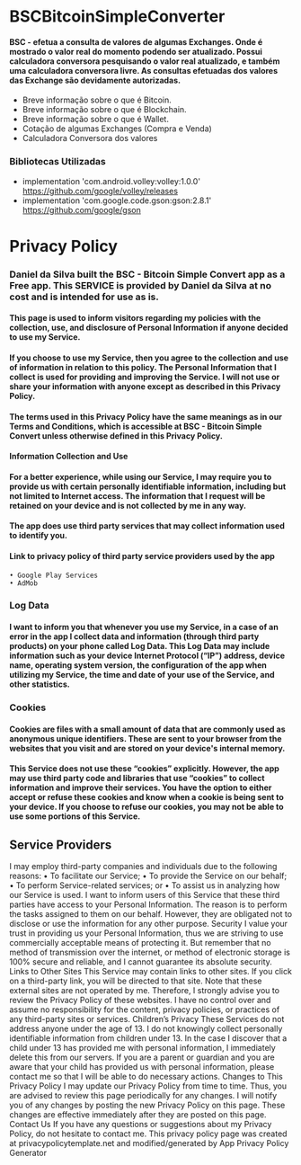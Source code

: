 # BSCBitcoinSimpleConverter

#### BSC - efetua a consulta de valores de algumas Exchanges. Onde é mostrado o valor real do momento podendo ser atualizado. Possui calculadora conversora pesquisando o valor real atualizado, e também uma calculadora conversora livre. As consultas efetuadas dos valores das Exchange são devidamente autorizadas.
- Breve informação sobre o que é Bitcoin.
- Breve informação sobre o que é Blockchain.
- Breve informação sobre o que é Wallet.
- Cotação de algumas Exchanges (Compra e Venda)
- Calculadora Conversora dos valores

### Bibliotecas Utilizadas

- implementation 'com.android.volley:volley:1.0.0' https://github.com/google/volley/releases
- implementation 'com.google.code.gson:gson:2.8.1' https://github.com/google/gson


# Privacy Policy
### Daniel da Silva built the BSC - Bitcoin Simple Convert app as a Free app. This SERVICE is provided by Daniel da Silva at no cost and is intended for use as is. 

#### This page is used to inform visitors regarding my policies with the collection, use, and disclosure of Personal Information if anyone decided to use my Service. 
#### If you choose to use my Service, then you agree to the collection and use of information in relation to this policy. The Personal Information that I collect is used for providing and improving the Service. I will not use or share your information with anyone except as described in this Privacy Policy. 
#### The terms used in this Privacy Policy have the same meanings as in our Terms and Conditions, which is accessible at BSC - Bitcoin Simple Convert unless otherwise defined in this Privacy Policy. 
#### Information Collection and Use
#### For a better experience, while using our Service, I may require you to provide us with certain personally identifiable information, including but not limited to Internet access. The information that I request will be retained on your device and is not collected by me in any way. 
#### The app does use third party services that may collect information used to identify you.
#### Link to privacy policy of third party service providers used by the app
    • Google Play Services
    • AdMob
### Log Data
#### I want to inform you that whenever you use my Service, in a case of an error in the app I collect data and information (through third party products) on your phone called Log Data. This Log Data may include information such as your device Internet Protocol (“IP”) address, device name, operating system version, the configuration of the app when utilizing my Service, the time and date of your use of the Service, and other statistics. 
### Cookies
#### Cookies are files with a small amount of data that are commonly used as anonymous unique identifiers. These are sent to your browser from the websites that you visit and are stored on your device's internal memory. 
#### This Service does not use these “cookies” explicitly. However, the app may use third party code and libraries that use “cookies” to collect information and improve their services. You have the option to either accept or refuse these cookies and know when a cookie is being sent to your device. If you choose to refuse our cookies, you may not be able to use some portions of this Service. 
## Service Providers
I may employ third-party companies and individuals due to the following reasons:
    • To facilitate our Service; 
    • To provide the Service on our behalf; 
    • To perform Service-related services; or 
    • To assist us in analyzing how our Service is used.
I want to inform users of this Service that these third parties have access to your Personal Information. The reason is to perform the tasks assigned to them on our behalf. However, they are obligated not to disclose or use the information for any other purpose. 
Security
I value your trust in providing us your Personal Information, thus we are striving to use commercially acceptable means of protecting it. But remember that no method of transmission over the internet, or method of electronic storage is 100% secure and reliable, and I cannot guarantee its absolute security. 
Links to Other Sites
This Service may contain links to other sites. If you click on a third-party link, you will be directed to that site. Note that these external sites are not operated by me. Therefore, I strongly advise you to review the Privacy Policy of these websites. I have no control over and assume no responsibility for the content, privacy policies, or practices of any third-party sites or services. 
Children’s Privacy
These Services do not address anyone under the age of 13. I do not knowingly collect personally identifiable information from children under 13. In the case I discover that a child under 13 has provided me with personal information, I immediately delete this from our servers. If you are a parent or guardian and you are aware that your child has provided us with personal information, please contact me so that I will be able to do necessary actions. 
Changes to This Privacy Policy
I may update our Privacy Policy from time to time. Thus, you are advised to review this page periodically for any changes. I will notify you of any changes by posting the new Privacy Policy on this page. These changes are effective immediately after they are posted on this page. 
Contact Us
If you have any questions or suggestions about my Privacy Policy, do not hesitate to contact me. 
This privacy policy page was created at privacypolicytemplate.net and modified/generated by App Privacy Policy Generator

      


